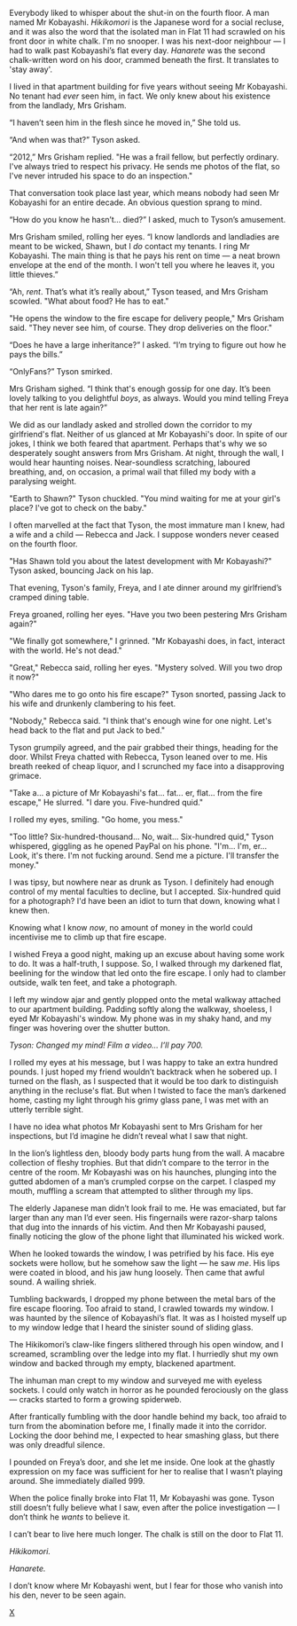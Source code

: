 Everybody liked to whisper about the shut-in on the fourth floor. A man named Mr Kobayashi. *Hikikomori* is the Japanese word for a social recluse, and it was also the word that the isolated man in Flat 11 had scrawled on his front door in white chalk. I'm no snooper. I was his next-door neighbour — I had to walk past Kobayashi’s flat every day. *Hanarete* was the second chalk-written word on his door, crammed beneath the first. It translates to 'stay away'.

I lived in that apartment building for five years without seeing Mr Kobayashi. No tenant had *ever* seen him, in fact. We only knew about his existence from the landlady, Mrs Grisham.

“I haven’t seen him in the flesh since he moved in,” She told us.

“And when was that?” Tyson asked.

“2012,” Mrs Grisham replied. "He was a frail fellow, but perfectly ordinary. I've always tried to respect his privacy. He sends me photos of the flat, so I've never intruded his space to do an inspection."

That conversation took place last year, which means nobody had seen Mr Kobayashi for an entire decade. An obvious question sprang to mind.

“How do you know he hasn’t… died?” I asked, much to Tyson’s amusement.

Mrs Grisham smiled, rolling her eyes. “I know landlords and landladies are meant to be wicked, Shawn, but I *do* contact my tenants. I ring Mr Kobayashi. The main thing is that he pays his rent on time — a neat brown envelope at the end of the month. I won't tell you where he leaves it, you little thieves.”

“Ah, *rent*. That’s what it’s really about,” Tyson teased, and Mrs Grisham scowled. "What about food? He has to eat."

"He opens the window to the fire escape for delivery people," Mrs Grisham said. "They never see him, of course. They drop deliveries on the floor."

“Does he have a large inheritance?” I asked. “I’m trying to figure out how he pays the bills.”

“OnlyFans?” Tyson smirked.

Mrs Grisham sighed. “I think that's enough gossip for one day. It’s been lovely talking to you delightful *boys*, as always. Would you mind telling Freya that her rent is late again?”

We did as our landlady asked and strolled down the corridor to my girlfriend's flat. Neither of us glanced at Mr Kobayashi's door. In spite of our jokes, I think we both feared that apartment. Perhaps that's why we so desperately sought answers from Mrs Grisham. At night, through the wall, I would hear haunting noises. Near-soundless scratching, laboured breathing, and, on occasion, a primal wail that filled my body with a paralysing weight.

"Earth to Shawn?" Tyson chuckled. "You mind waiting for me at your girl's place? I've got to check on the baby."

I often marvelled at the fact that Tyson, the most immature man I knew, had a wife and a child — Rebecca and Jack. I suppose wonders never ceased on the fourth floor.

"Has Shawn told you about the latest development with Mr Kobayashi?" Tyson asked, bouncing Jack on his lap.

That evening, Tyson's family, Freya, and I ate dinner around my girlfriend’s cramped dining table.

Freya groaned, rolling her eyes. "Have you two been pestering Mrs Grisham again?"

"We finally got somewhere," I grinned. "Mr Kobayashi does, in fact, interact with the world. He's not dead."

"Great," Rebecca said, rolling her eyes. "Mystery solved. Will you two drop it now?"

"Who dares me to go onto his fire escape?" Tyson snorted, passing Jack to his wife and drunkenly clambering to his feet.

"Nobody," Rebecca said. "I think that's enough wine for one night. Let's head back to the flat and put Jack to bed."

Tyson grumpily agreed, and the pair grabbed their things, heading for the door. Whilst Freya chatted with Rebecca, Tyson leaned over to me. His breath reeked of cheap liquor, and I scrunched my face into a disapproving grimace.

"Take a... a picture of Mr Kobayashi's fat... fat... er, flat... from the fire escape," He slurred. "I dare you. Five-hundred quid."

I rolled my eyes, smiling. "Go home, you mess."

"Too little? Six-hundred-thousand... No, wait... Six-hundred quid," Tyson whispered, giggling as he opened PayPal on his phone. "I'm... I'm, er... Look, it's there. I'm not fucking around. Send me a picture. I'll transfer the money."

I was tipsy, but nowhere near as drunk as Tyson. I definitely had enough control of my mental faculties to decline, but I accepted. Six-hundred quid for a photograph? I'd have been an idiot to turn that down, knowing what I knew then.

Knowing what I know *now*, no amount of money in the world could incentivise me to climb up that fire escape.

I wished Freya a good night, making up an excuse about having some work to do. It was a half-truth, I suppose. So, I walked through my darkened flat, beelining for the window that led onto the fire escape. I only had to clamber outside, walk ten feet, and take a photograph.

I left my window ajar and gently plopped onto the metal walkway attached to our apartment building. Padding softly along the walkway, shoeless, I eyed Mr Kobayashi's window. My phone was in my shaky hand, and my finger was hovering over the shutter button.

*Tyson: Changed my mind! Film a video… I’ll pay 700.*

I rolled my eyes at his message, but I was happy to take an extra hundred pounds. I just hoped my friend wouldn’t backtrack when he sobered up. I turned on the flash, as I suspected that it would be too dark to distinguish anything in the recluse's flat. But when I twisted to face the man’s darkened home, casting my light through his grimy glass pane, I was met with an utterly terrible sight.

I have no idea what photos Mr Kobayashi sent to Mrs Grisham for her inspections, but I’d imagine he didn’t reveal what I saw that night.

In the lion’s lightless den, bloody body parts hung from the wall. A macabre collection of fleshy trophies. But that didn’t compare to the terror in the centre of the room. Mr Kobayashi was on his haunches, plunging into the gutted abdomen of a man‘s crumpled corpse on the carpet. I clasped my mouth, muffling a scream that attempted to slither through my lips.

The elderly Japanese man didn’t look frail to me. He was emaciated, but far larger than any man I’d ever seen. His fingernails were razor-sharp talons that dug into the innards of his victim. And then Mr Kobayashi paused, finally noticing the glow of the phone light that illuminated his wicked work.

When he looked towards the window, I was petrified by his face. His eye sockets were hollow, but he somehow saw the light — he saw *me*. His lips were coated in blood, and his jaw hung loosely. Then came that awful sound. A wailing shriek.

Tumbling backwards, I dropped my phone between the metal bars of the fire escape flooring. Too afraid to stand, I crawled towards my window. I was haunted by the silence of Kobayashi’s flat. It was as I hoisted myself up to my window ledge that I heard the sinister sound of sliding glass.

The Hikikomori’s claw-like fingers slithered through his open window, and I screamed, scrambling over the ledge into my flat. I hurriedly shut my own window and backed through my empty, blackened apartment.

The inhuman man crept to my window and surveyed me with eyeless sockets. I could only watch in horror as he pounded ferociously on the glass — cracks started to form a growing spiderweb.

After frantically fumbling with the door handle behind my back, too afraid to turn from the abomination before me, I finally made it into the corridor. Locking the door behind me, I expected to hear smashing glass, but there was only dreadful silence.

I pounded on Freya’s door, and she let me inside. One look at the ghastly expression on my face was sufficient for her to realise that I wasn’t playing around. She immediately dialled 999.

When the police finally broke into Flat 11, Mr Kobayashi was gone. Tyson still doesn’t fully believe what I saw, even after the police investigation — I don’t think he *wants* to believe it.

I can’t bear to live here much longer. The chalk is still on the door to Flat 11.

*Hikikomori.*

*Hanarete.*

I don’t know where Mr Kobayashi went, but I fear for those who vanish into his den, never to be seen again.

[X](https://www.reddit.com/r/dominiceagle)